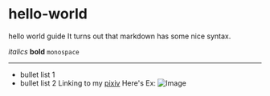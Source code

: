 # hello-world
hello world guide
It turns out that markdown has some nice syntax.

_italics_ **bold** `monospace`

---
* bullet list 1
* bullet list 2
 Linking to my [pixiv](https://www.pixiv.net/member.php?id=13646231)
 Here's Ex:   ![Image](https://pre00.deviantart.net/828a/th/pre/f/2017/348/5/7/_132__ex_by_mikanwolfe-dbwoke1.jpg)
